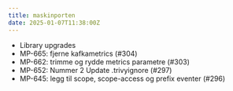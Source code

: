 ```yaml
---
title: maskinporten
date: 2025-01-07T11:38:00Z
---
```

- Library upgrades
- MP-665: fjerne kafkametrics (#304)
- MP-662: trimme og rydde metrics parametre (#303)
- MP-652: Nummer 2 Update .trivyignore (#297)
- MP-645: legg til scope, scope-access og prefix eventer (#296)

